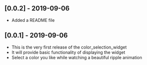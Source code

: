 ## [0.0.2] - 2019-09-06

* Added a README file

## [0.0.1] - 2019-09-06

* This is the very first release of the color_selection_widget
* It will provide basic functionality of displaying the widget
* Select a color you like while watching a beautiful ripple animation
